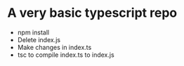 # A very basic typescript repo

- npm install
- Delete index.js
- Make changes in index.ts
- tsc to compile index.ts to index.js
